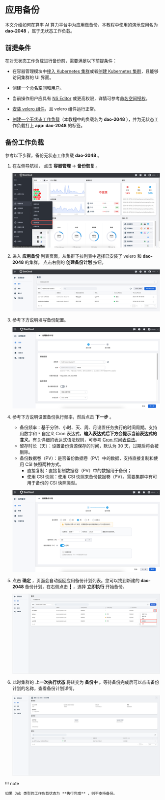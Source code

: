 # 应用备份

本文介绍如何在算丰 AI 算力平台中为应用做备份，本教程中使用的演示应用名为 __dao-2048__ ，属于无状态工作负载。

## 前提条件

在对无状态工作负载进行备份前，需要满足以下前提条件：

- 在容器管理模块中[接入 Kubernetes 集群](../clusters/integrate-cluster.md)或者[创建 Kubernetes 集群](../clusters/create-cluster.md)，且能够访问集群的 UI 界面。

- 创建一个[命名空间](../namespaces/createns.md)和[用户](../../../ghippo/access-control/user.mdser.md)。

- 当前操作用户应具有 [NS Editor](../permissions/permission-brief.md#ns-editor) 或更高权限，详情可参考[命名空间授权](../namespaces/createns.md)。

- [安装 velero 组件](install-velero.md)，且 velero 组件运行正常。

- [创建一个无状态工作负载](../workloads/create-deployment.md)（本教程中的负载名为 __dao-2048__ ），并为无状态工作负载打上 __app: dao-2048__ 的标签。

## 备份工作负载

参考以下步骤，备份无状态工作负载 __dao-2048__ 。

1. 在左侧导航栏， 点击 __容器管理__ -> __备份恢复__ 。

    ![集群列表](../images/backupd20481.png)

2. 进入 __应用备份__ 列表页面，从集群下拉列表中选择已安装了 velero 和 __dao-2048__ 的集群。
   点击右侧的 __创建备份计划__ 按钮。

    ![应用备份](../images/backupd20482.png)

3. 参考下方说明填写备份配置。

    ![操作菜单](../images/backupd20483.png)

4. 参考下方说明设置备份执行频率，然后点击 __下一步__ 。

    - 备份频率：基于分钟、小时、天、周、月设置任务执行的时间周期。支持用数字和 `*` 自定义 Cron 表达式，**输入表达式后下方会提示当前表达式的含义**。有关详细的表达式语法规则，可参考 [Cron 时间表语法](https://kubernetes.io/zh-cn/docs/concepts/workloads/controllers/cron-jobs/#cron-schedule-syntax)。
    - 留存时长（天）：设置备份资源保存的时间，默认为 30 天，过期后将会被删除。
    - 备份数据卷（PV）：是否备份数据卷（PV）中的数据，支持直接复制和使用 CSI 快照两种方式。
        - 直接复制：直接复制数据卷（PV）中的数据用于备份；
        - 使用 CSI 快照：使用 CSI 快照来备份数据卷（PV）。需要集群中有可用于备份的 CSI 快照类型。

    ![操作菜单](../images/backupd20484.png)

5. 点击 __确定__ ，页面会自动返回应用备份计划列表。您可以找到新建的 __dao-2048__ 备份计划，在右侧点击 __┇__ ，选择 __立即执行__ 开始备份。

    ![操作菜单](../../../images/backupd20485.png)

6. 此时集群的 __上一次执行状态__ 将转变为 __备份中__ 。等待备份完成后可以点击备份计划的名称，查看备份计划详情。

    ![操作菜单](../../../images/backupd20486.png)

!!! note

    如果 Job 类型的工作负载状态为 **执行完成** ，则不支持备份。
